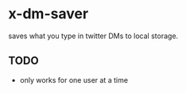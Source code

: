 # x-dm-saver

saves what you type in twitter DMs to local storage.

## TODO

- only works for one user at a time
